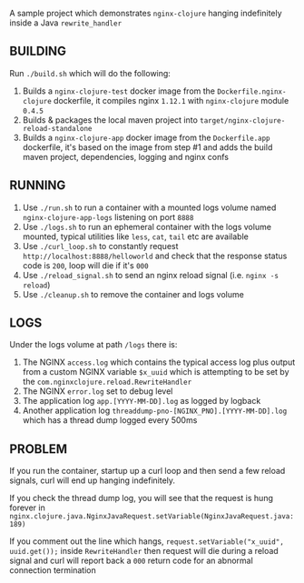 A sample project which demonstrates `nginx-clojure` hanging indefinitely inside a Java `rewrite_handler`

## BUILDING

Run `./build.sh` which will do the following:

1. Builds a `nginx-clojure-test` docker image from the `Dockerfile.nginx-clojure` dockerfile, it compiles nginx `1.12.1` with `nginx-clojure` module `0.4.5`
1. Builds & packages the local maven project into `target/nginx-clojure-reload-standalone`
1. Builds a `nginx-clojure-app` docker image from the `Dockerfile.app` dockerfile, it's based on the image from step #1 and adds the build maven project, dependencies, logging and nginx confs

## RUNNING

1. Use `./run.sh` to run a container with a mounted logs volume named `nginx-clojure-app-logs` listening on port `8888`
1. Use `./logs.sh` to run an ephemeral container with the logs volume mounted, typical utilities like `less`, `cat`, `tail` etc are available
1. Use `./curl_loop.sh` to constantly request `http://localhost:8888/helloworld` and check that the response status code is `200`, loop will die if it's `000`
1. Use `./reload_signal.sh` to send an nginx reload signal (i.e. `nginx -s reload`)
1. Use `./cleanup.sh` to remove the container and logs volume

## LOGS

Under the logs volume at path `/logs` there is:

1. The NGINX `access.log` which contains the typical access log plus output from a custom NGINX variable `$x_uuid` which is attempting to be set by the `com.nginxclojure.reload.RewriteHandler`
1. The NGINX `error.log` set to debug level
1. The application log `app.[YYYY-MM-DD].log` as logged by logback
1. Another application log `threaddump-pno-[NGINX_PNO].[YYYY-MM-DD].log` which has a thread dump logged every 500ms

## PROBLEM

If you run the container, startup up a curl loop and then send a few reload signals, curl will end up hanging indefinitely.

If you check the thread dump log, you will see that the request is hung forever in `nginx.clojure.java.NginxJavaRequest.setVariable(NginxJavaRequest.java:189)`

If you comment out the line which hangs, `request.setVariable("x_uuid", uuid.get());` inside `RewriteHandler` then request will die during a reload signal and curl will report back a `000` return code for an abnormal connection termination